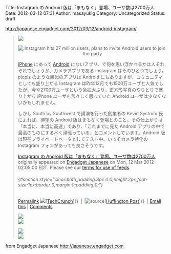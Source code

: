 Title: Instagram の Android 版は「まもなく」登場、ユーザ数は2700万人
Date: 2012-03-12 07:31
Author: masayukig
Category: Uncategorized
Status: draft

<http://japanese.engadget.com/2012/03/12/android-instagram/>  
  
  

> [![](http://bnr.rssad.jp/rss/img/Du1eQMczaHjX/OX95zygp.kVB?type=5&ent=1d0f80e60a01e19436c9bea0ecaada13)](http://rss.rssad.jp/rss/ad/Du1eQMczaHjX/OX95zygp.kVB?type=5)  
>
> <div style="text-align:center;">
>
> ![Instagram hits 27 million users, plans to invite Android users to
> join the
> party](http://www.blogcdn.com/www.engadget.com/media/2011/08/instagram-panama-dana.jpg)
>
> </div>
>
>   
> [iPhone](http://japanese.engadget.com/tag/iPhone/) にあって
> [Android](http://japanese.engadget.com/tag/Android/)
> にないアプリ、で何を思い浮かべるかは人それぞれでしょうが、カメラアプリである
> Instagram はそのひとつでしょう。picplz のような類似のアプリは Android
> にもありますが、コミュニティとしても盛り上がる Instagram
> は昨年12月でも1500万ユーザと人気でしたが、今や2700万ユーザという急拡大ぶり。正方形写真のやりとりで盛り上がる
> iPhone ユーザを苦々しく思っていた Android
> ユーザは少なくないかもしれません。  
>   
> しかし South by Southwest で講演を行った創業者の Kevin Systrom
> 氏によれば、待望の Android
> 版はまもなく登場とのこと。その仕上がりは「本当に、本当に高速」であり、「これまでに見た
> Android
> アプリの中で最高のものにするべく頑張っている」とコメントしています。Android
> 版は現在プライベートベータとしてテスト中。いっそカメラ特化の Instagram
> フォンがあっても良さそうです。
>
> [Instagram の Android
> 版は「まもなく」登場、ユーザ数は2700万人](http://japanese.engadget.com/2012/03/12/android-instagram/)
> originally appeared on [Engadget
> Japanese](http://japanese.engadget.com) on Mon, 12 Mar 2012 02:05:00
> EDT. Please see our [terms for use of
> feeds](http://www.weblogsinc.com/feed-terms/).
>
> ######  {#section style="clear:both;padding:8px 0 0;height:2px;font-size:1px;border:0;margin:0;padding:0;"}
>
> [Permalink](http://japanese.engadget.com/2012/03/12/android-instagram/ "Permanent link to this entry") ![](http://www.blogsmithmedia.com/www.engadget.com/media/post_label_VIA.gif)[[TechCrunch](http://techcrunch.com/2012/03/11/instagram-reaches-27-million-registered-users-shows-off-upcoming-android-app/)]{}
>  | 
> ![source](http://www.blogsmithmedia.com/www.engadget.com/media/post_label_source.gif)[[Huffington
> Post](http://www.huffingtonpost.com/2012/03/11/instagram-users-android-app_n_1337844.html)]{}
>  | [Email
> this](http://japanese.engadget.com/forward/20190918/ "Send this entry to a friend via email") | [Comments](http://japanese.engadget.com/2012/03/12/android-instagram/#comments "View reader comments on this entry")
>
> [![](http://feedads.g.doubleclick.net/~a/VtQVN3nJkJ-p0tRKopnFXNLROT4/0/di)](http://feedads.g.doubleclick.net/~a/VtQVN3nJkJ-p0tRKopnFXNLROT4/0/da)  
> [![](http://feedads.g.doubleclick.net/~a/VtQVN3nJkJ-p0tRKopnFXNLROT4/1/di)](http://feedads.g.doubleclick.net/~a/VtQVN3nJkJ-p0tRKopnFXNLROT4/1/da)
>
> [![](http://feedads.g.doubleclick.net/~a/Jqmdufqkh-EAcXBnhaOn80O077s/0/di)](http://feedads.g.doubleclick.net/~a/Jqmdufqkh-EAcXBnhaOn80O077s/0/da)  
> [![](http://feedads.g.doubleclick.net/~a/Jqmdufqkh-EAcXBnhaOn80O077s/1/di)](http://feedads.g.doubleclick.net/~a/Jqmdufqkh-EAcXBnhaOn80O077s/1/da)

  
  
from Engadget Japanese <http://japanese.engadget.com>
